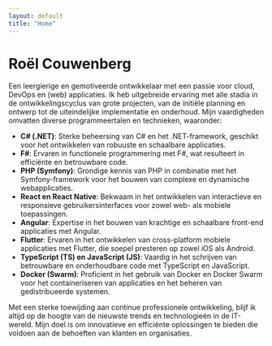 ```yaml
---
layout: default
title: "Home"
---
```


# Roël Couwenberg

Een leergierige en gemotiveerde ontwikkelaar met een passie voor cloud, DevOps en (web) applicaties. Ik heb uitgebreide ervaring met alle stadia in de ontwikkelingscyclus van grote projecten, van de initiële planning en ontwerp tot de uiteindelijke implementatie en onderhoud. Mijn vaardigheden omvatten diverse programmeertalen en technieken, waaronder:

- **C# (.NET)**: Sterke beheersing van C# en het .NET-framework, geschikt voor het ontwikkelen van robuuste en schaalbare applicaties.
- **F#**: Ervaren in functionele programmering met F#, wat resulteert in efficiënte en betrouwbare code.
- **PHP (Symfony)**: Grondige kennis van PHP in combinatie met het Symfony-framework voor het bouwen van complexe en dynamische webapplicaties.
- **React en React Native**: Bekwaam in het ontwikkelen van interactieve en responsieve gebruikersinterfaces voor zowel web- als mobiele toepassingen.
- **Angular**: Expertise in het bouwen van krachtige en schaalbare front-end applicaties met Angular.
- **Flutter**: Ervaren in het ontwikkelen van cross-platform mobiele applicaties met Flutter, die soepel presteren op zowel iOS als Android.
- **TypeScript (TS) en JavaScript (JS)**: Vaardig in het schrijven van betrouwbare en onderhoudbare code met TypeScript en JavaScript.
- **Docker (Swarm)**: Proficient in het gebruik van Docker en Docker Swarm voor het containeriseren van applicaties en het beheren van gedistribueerde systemen.

Met een sterke toewijding aan continue professionele ontwikkeling, blijf ik altijd op de hoogte van de nieuwste trends en technologieën in de IT-wereld. Mijn doel is om innovatieve en efficiënte oplossingen te bieden die voldoen aan de behoeften van klanten en organisaties.
